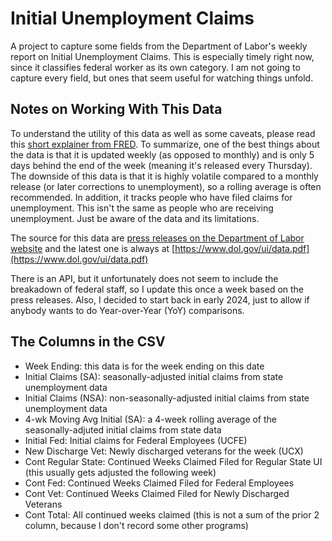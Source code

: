 # Initial Unemployment Claims

A project to capture some fields from the Department of Labor's weekly report on Initial Unemployment Claims. This is especially timely right now, since it classifies federal worker as its own category. I am not going to capture every field, but ones that seem useful for watching things unfold.

## Notes on Working With This Data
To understand the utility of this data as well as some caveats, please read this [short explainer from FRED](https://fredblog.stlouisfed.org/2020/04/things-to-know-about-initial-claims-data/). To summarize, one of the best things about the data is that it is updated weekly (as opposed to monthly) and is only 5 days behind the end of the week (meaning it's released every Thursday). The downside of this data is that it is highly volatile compared to a monthly release (or later corrections to unemployment), so a rolling average is often recommended. In addition, it tracks people who have filed claims for unemployment. This isn't the same as people who are receiving unemployment. Just be aware of the data and its limitations.

The source for this data are [press releases on the Department of Labor website](https://www.dol.gov/newsroom/releases?agency=All&state=All&topic=132&year=all) and the latest one is always at [https://www.dol.gov/ui/data.pdf](https://www.dol.gov/ui/data.pdf)

There is an API, but it unfortunately does not seem to include the breakadown of federal staff, so I update this once a week based on the press releases. Also, I decided to start back in early 2024, just to allow if anybody wants to do Year-over-Year (YoY) comparisons.

## The Columns in the CSV
- Week Ending: this data is for the week ending on this date
- Initial Claims (SA): seasonally-adjusted initial claims from state unemployment data
- Initial Claims (NSA): non-seasonally-adjusted initial claims from state unemployment data
- 4-wk Moving Avg Initial (SA): a 4-week rolling average of the seasonally-adjuted initial claims from state data
- Initial Fed: Initial claims for Federal Employees (UCFE)
- New Discharge Vet: Newly discharged veterans for the week (UCX)
- Cont Regular State: Continued Weeks Claimed Filed for Regular State UI (this usually gets adjusted the following week)
- Cont Fed: Continued Weeks Claimed Filed for Federal Employees
- Cont Vet: Continued Weeks Claimed Filed for Newly Discharged Veterans
- Cont Total: All continued weeks claimed (this is not a sum of the prior 2 column, because I don't record some other programs)
